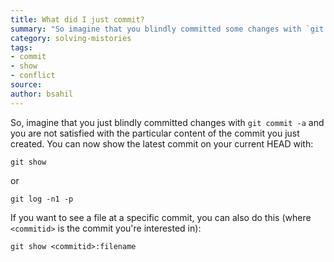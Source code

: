 ```yaml
---
title: What did I just commit?
summary: "So imagine that you blindly committed some changes with `git commit -a` and you are not satisfied with the particular content of the commit you just created."
category: solving-mistories
tags:
- commit
- show
- conflict
source:
author: bsahil
---
```


So, imagine that you just blindly committed changes with ```git commit -a``` and you are not satisfied with the particular content of the commit you just created. You can now show the latest commit on your current HEAD with:

```shell
git show
```

or

```shell
git log -n1 -p
```

If you want to see a file at a specific commit, you can also do this (where ```<commitid>``` is the commit you're interested in):

```shell
git show <commitid>:filename
```

